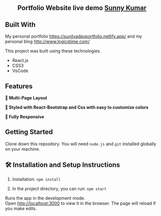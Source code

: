 <h2 align="center">
  Portfolio Website live demo
  <a href="https://sunilyadavportfolio.netlify.app/" target="_blank">Sunny Kumar</a>
</h2>
<div align="center">
<!--   <img width="960" alt="image" src="https://user-images.githubusercontent.com/20383021/148535829-e697023d-cf9b-4873-b04c-ab33c465d085.png"> -->
<!--   <img width="960" alt="image" src="https://avatars.githubusercontent.com/u/91655988?v=4"> -->
</div>

## Built With

My personal portfolio   <a href="https://sunilyadavportfolio.netlify.app/" target="_blank">https://sunilyadavportfolio.netlify.app/</a> and my personal blog  <a href="http://www.logicstime.com/" target="_blank">http://www.logicstime.com/</a> <br/>

This project was built using these technologies.

- React.js
- CSS3
- VsCode

## Features

**📖 Multi-Page Layout**

**🎨 Styled with React-Bootstrap and Css with easy to customize colors**

**📱 Fully Responsive**

## Getting Started

Clone down this repository. You will need `node.js` and `git` installed globally on your machine.

## 🛠 Installation and Setup Instructions

1. Installation: `npm install`

2. In the project directory, you can run: `npm start`

Runs the app in the development mode.\
Open [http://localhost:3000](http://localhost:3000) to view it in the browser.
The page will reload if you make edits.


